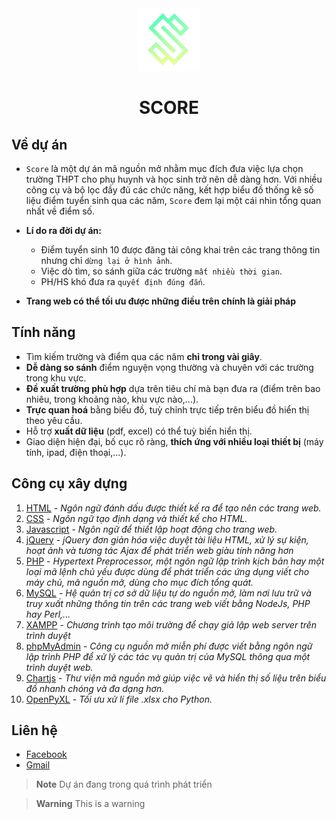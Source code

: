 <div align="center">
  <img src="img/logo.png" alt="Logo" width="100" height="100">
  <h1 align="center">SCORE</h1>
</div>
  


## Về dự án
- `Score` là một dự án mã nguồn mở nhằm mục đích đưa việc lựa chọn trường THPT cho phụ huynh và học sinh trở nên dễ dàng hơn. Với nhiều công cụ và bộ lọc đầy đủ các chức năng, kết hợp biểu đồ thống kê số liệu điểm tuyển sinh qua các năm, `Score` đem lại một cái nhìn tổng quan nhất về điểm số.

- **Lí do ra đời dự án:**
  - Điểm tuyển sinh 10 được đăng tải công khai trên các trang thông tin nhưng chỉ `dừng lại ở hình ảnh`.
  - Việc dò tìm, so sánh giữa các trường `mất nhiều thời gian`.
  - PH/HS khó đưa ra `quyết định đúng đắn`.


- **Trang web có thể tối ưu được những điều trên chính là giải pháp**

## Tính năng
- Tìm kiếm trường và điểm qua các năm **chỉ trong vài giây**.
- **Dễ dàng so sánh** điểm nguyện vọng thường và chuyên với các trường trong khu vực.
- **Đề xuất trường phù hợp** dựa trên tiêu chí mà bạn đưa ra (điểm trên bao nhiêu, trong khoảng nào, khu vực nào,...).
- **Trực quan hoá** bằng biểu đồ, tuỳ chỉnh trực tiếp trên biểu đồ hiển thị theo yêu cầu.
- Hỗ trợ **xuất dữ liệu** (pdf, excel) có thể tuỳ biến hiển thị.
- Giao diện hiện đại, bố cục rõ ràng, **thích ứng với nhiều loại thiết bị** (máy tính, ipad, điện thoại,...).

## Công cụ xây dựng
1. [HTML](https://developer.mozilla.org/en-US/docs/Web/HTML) - *Ngôn ngữ đánh dấu được thiết kế ra để tạo nên các trang web.*
2. [CSS](https://developer.mozilla.org/en-US/docs/Web/CSS) - *Ngôn ngữ tạo định dạng và thiết kế cho HTML.*
3. [Javascript](https://developer.mozilla.org/en-US/docs/Web/JavaScrip) - *Ngôn ngữ để thiết lập hoạt động cho trang web.*
4. [jQuery](https://jquery.com/) - *jQuery đơn giản hóa việc duyệt tài liệu HTML, xử lý sự kiện, hoạt ảnh và tương tác Ajax để phát triển web giàu tính năng hơn*
5. [PHP](https://www.php.net/) - *Hypertext Preprocessor, một ngôn ngữ lập trình kịch bản hay một loại mã lệnh chủ yếu được dùng để phát triển các ứng dụng viết cho máy chủ, mã nguồn mở, dùng cho mục đích tổng quát.*
6. [MySQL](https://www.mysql.com/) - *Hệ quản trị cơ sở dữ liệu tự do nguồn mở, làm nơi lưu trữ và truy xuất những thông tin trên các trang web viết bằng NodeJs, PHP hay Perl,...*
7. [XAMPP](https://www.apachefriends.org/) - *Chương trình tạo môi trường để chạy giả lập web server trên trình duyệt*
8. [phpMyAdmin](https://www.phpmyadmin.net/) - *Công cụ nguồn mở miễn phí được viết bằng ngôn ngữ lập trình PHP để xử lý các tác vụ quản trị của MySQL thông qua một trình duyệt web.*
9. [Chartjs](https://www.chartjs.org/) - *Thư viện mã nguồn mở giúp việc vẽ và hiển thị số liệu trên biểu đồ nhanh chóng và đa dạng hơn.*
10. [OpenPyXL](https://openpyxl.readthedocs.io/) - *Tối ưu xử lí file .xlsx cho Python.*

## Liên hệ
- [Facebook](https://www.facebook.com/its.longto/)
- <a href="mailto:longto.xp@gmail.com">Gmail</a>


> **Note**
> Dự án đang trong quá trình phát triển

> **Warning**
> This is a warning
